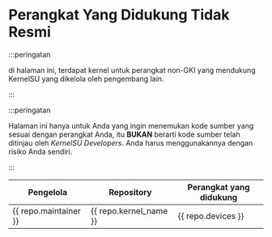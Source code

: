 # Perangkat Yang Didukung Tidak Resmi

:::peringatan

di halaman ini, terdapat kernel untuk perangkat non-GKI yang mendukung KernelSU yang dikelola oleh pengembang lain.

:::

:::peringatan

Halaman ini hanya untuk Anda yang ingin menemukan kode sumber yang sesuai dengan perangkat Anda, itu **BUKAN** berarti kode sumber telah ditinjau oleh _KernelSU Developers_. Anda harus menggunakannya dengan risiko Anda sendiri.

:::

<script setup>
import data from '../../repos.json'
</script>

<table>
   <thead>
      <tr>
         <th>Pengelola</th>
         <th>Repository</th>
         <th>Perangkat yang didukung</th>
      </tr>
   </thead>
   <tbody>
    <tr v-for="repo in data" :key="repo.devices">
        <td><a :href="repo.maintainer_link" target="_blank" rel="noreferrer">{{ repo.maintainer }}</a></td>
        <td><a :href="repo.kernel_link" target="_blank" rel="noreferrer">{{ repo.kernel_name }}</a></td>
        <td>{{ repo.devices }}</td>
    </tr>
   </tbody>
</table>
